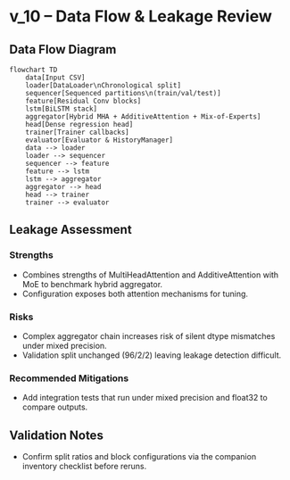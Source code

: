 # v_10 – Data Flow & Leakage Review

## Data Flow Diagram

```mermaid
flowchart TD
    data[Input CSV]
    loader[DataLoader\nChronological split]
    sequencer[Sequenced partitions\n(train/val/test)]
    feature[Residual Conv blocks]
    lstm[BiLSTM stack]
    aggregator[Hybrid MHA + AdditiveAttention + Mix-of-Experts]
    head[Dense regression head]
    trainer[Trainer callbacks]
    evaluator[Evaluator & HistoryManager]
    data --> loader
    loader --> sequencer
    sequencer --> feature
    feature --> lstm
    lstm --> aggregator
    aggregator --> head
    head --> trainer
    trainer --> evaluator
```

## Leakage Assessment

### Strengths
- Combines strengths of MultiHeadAttention and AdditiveAttention with MoE to benchmark hybrid aggregator.
- Configuration exposes both attention mechanisms for tuning.

### Risks
- Complex aggregator chain increases risk of silent dtype mismatches under mixed precision.
- Validation split unchanged (96/2/2) leaving leakage detection difficult.

### Recommended Mitigations
- Add integration tests that run under mixed precision and float32 to compare outputs.

## Validation Notes
- Confirm split ratios and block configurations via the companion inventory checklist before reruns.
